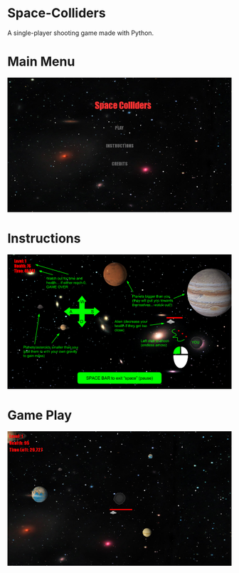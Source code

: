 # Space-Colliders
A single-player shooting game made with Python.

# Main Menu
![alt text](https://github.com/zhangium/Space-Colliders/blob/master/main-menu.PNG)

# Instructions
![alt text](https://github.com/zhangium/Space-Colliders/blob/master/instructions.png)

# Game Play
![alt text](https://github.com/zhangium/Space-Colliders/blob/master/game.PNG)

